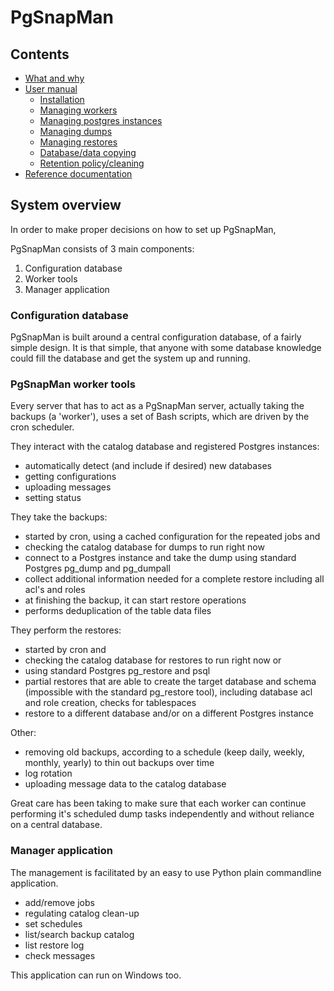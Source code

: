 # PgSnapMan

## Contents

* [What and why](pgsnapman.md)
* [User manual](manual.md)
  * [Installation](installation.md)
  * [Managing workers](workers.md)
  * [Managing postgres instances](instances.md)
  * [Managing dumps](dumps.md)
  * [Managing restores](restores.md)
  * [Database/data copying](db-data-copy.md)
  * [Retention policy/cleaning](cleaning.md)
* [Reference documentation](reference.md)

## System overview

In order to make proper decisions on how to set up PgSnapMan, 

PgSnapMan consists of 3 main components:
1. Configuration database
1. Worker tools
1. Manager application



### Configuration database
PgSnapMan is built around a central configuration database, of a fairly simple design. It is that simple, that anyone with some database knowledge could fill the database and get the system up and running.

### PgSnapMan worker tools
Every server that has to act as a PgSnapMan server, actually taking the backups (a 'worker'), uses a set of Bash scripts, which are driven by the cron scheduler.

They interact with the catalog database and registered Postgres instances:
* automatically detect (and include if desired) new databases
* getting configurations
* uploading messages
* setting status

They take the backups:
* started by cron, using a cached configuration for the repeated jobs and
* checking the catalog database for dumps to run right now
* connect to a Postgres instance and take the dump using standard Postgres pg_dump and pg_dumpall
* collect additional information needed for a complete restore including all acl's and roles
* at finishing the backup, it can start restore operations
* performs deduplication of the table data files

They perform the restores:
* started by cron and 
* checking the catalog database for restores to run right now or
* using standard Postgres pg_restore and psql
* partial restores that are able to create the target database and schema (impossible with the standard pg_restore tool), including database acl and role creation, checks for tablespaces
* restore to a different database and/or on a different Postgres instance

Other:
* removing old backups, according to a schedule (keep daily, weekly, monthly, yearly) to thin out backups over time
* log rotation
* uploading message data to the catalog database

Great care has been taking to make sure that each worker can continue performing it's scheduled dump tasks independently and without reliance on a central database.

### Manager application
The management is facilitated by an easy to use Python plain commandline application.
* add/remove jobs
* regulating catalog clean-up
* set schedules
* list/search backup catalog
* list restore log
* check messages

This application can run on Windows too.

